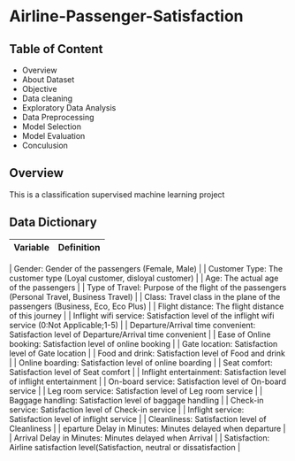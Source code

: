 # Airline-Passenger-Satisfaction
## Table of Content
* Overview
* About Dataset
* Objective
* Data cleaning
* Exploratory Data Analysis
* Data Preprocessing 
* Model Selection
* Model Evaluation
* Conculusion

## Overview
This is a classification supervised machine learning project
## Data Dictionary

| Variable | Definition |
| -------- | ---------- |

| Gender: Gender of the passengers (Female, Male) |
| Customer Type: The customer type (Loyal customer, disloyal customer) |
| Age: The actual age of the passengers |
| Type of Travel: Purpose of the flight of the passengers (Personal Travel, Business Travel) |
| Class: Travel class in the plane of the passengers (Business, Eco, Eco Plus) |
| Flight distance: The flight distance of this journey |
| Inflight wifi service: Satisfaction level of the inflight wifi service (0:Not Applicable;1-5) |
| Departure/Arrival time convenient: Satisfaction level of Departure/Arrival time convenient |
| Ease of Online booking: Satisfaction level of online booking |
| Gate location: Satisfaction level of Gate location |
| Food and drink: Satisfaction level of Food and drink |
| Online boarding: Satisfaction level of online boarding |
| Seat comfort: Satisfaction level of Seat comfort |
| Inflight entertainment: Satisfaction level of inflight entertainment |
| On-board service: Satisfaction level of On-board service |
| Leg room service: Satisfaction level of Leg room service |
| Baggage handling: Satisfaction level of baggage handling |
| Check-in service: Satisfaction level of Check-in service |
| Inflight service: Satisfaction level of inflight service |
| Cleanliness: Satisfaction level of Cleanliness |
| eparture Delay in Minutes: Minutes delayed when departure |
| Arrival Delay in Minutes: Minutes delayed when Arrival |
| Satisfaction: Airline satisfaction level(Satisfaction, neutral or dissatisfaction |

